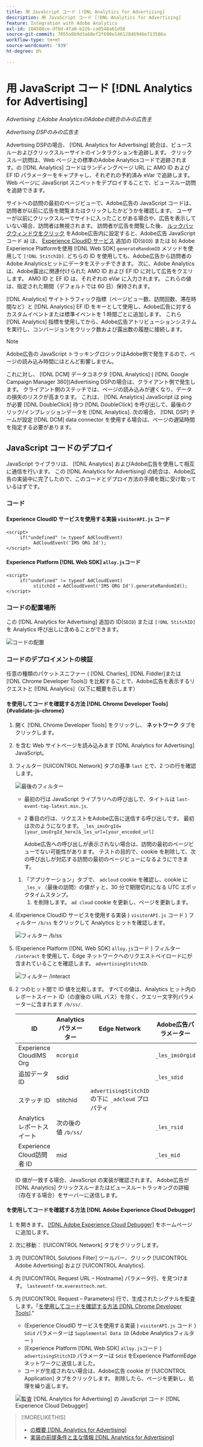 ```yaml
---
title: 用 JavaScript コード [!DNL Analytics for Advertising]
description: 用 JavaScript コード [!DNL Analytics for Advertising]
feature: Integration with Adobe Analytics
exl-id: 184508ce-df8d-4fa0-b22b-ca0546a61d58
source-git-commit: 7055a9b9d3a68ef2f690e146128d6946e713586a
workflow-type: tm+mt
source-wordcount: '939'
ht-degree: 0%

---
```


# 用 JavaScript コード [!DNL Analytics for Advertising]

*Advertising とAdobe AnalyticsのAdobeの統合のみの広告主*

*Advertising DSPのみの広告主*

Advertising DSPの場合、 [!DNL Analytics for Advertising] 統合は、ビュースルーおよびクリックスルーサイトのインタラクションを追跡します。 クリックスルー訪問は、Web ページ上の標準のAdobe Analyticsコードで追跡されます。の [!DNL Analytics] コードはランディングページ URL に AMO ID および EF ID パラメーターをキャプチャし、それぞれの予約済み eVar で追跡します。 Web ページに JavaScript スニペットをデプロイすることで、ビュースルー訪問を追跡できます。

サイトへの訪問の最初のページビューで、Adobe広告の JavaScript コードは、訪問者が以前に広告を閲覧またはクリックしたかどうかを確認します。 ユーザーが以前にクリックスルーでサイトに入ったことがある場合や、広告を表示していない場合、訪問者は無視されます。 訪問者が広告を閲覧した後、 [ルックバックウィンドウをクリック](/help/integrations/analytics/prerequisites.md#lookback-a4adc) をAdobe広告内に設定すると、Adobe広告 JavaScript コード a) は、 [Experience CloudID サービス](https://experienceleague.adobe.com/docs/id-service/using/home.html) 追加の ID(`SDID`) または b) Adobe Experience Platformを使用 [!DNL Web SDK] `generateRandomID` メソッドを使用して `[!DNL StitchID]`. どちらの ID を使用しても、Adobe広告から訪問者のAdobe Analyticsヒットにデータをステッチできます。 次に、Adobe Analyticsは、Adobe露出に関連付けられた AMO ID および EF ID に対して広告をクエリします。 AMO ID と EF ID は、それぞれの eVar に入力されます。 これらの値は、指定された期間（デフォルトでは 60 日）保持されます。

[!DNL Analytics] サイトトラフィック指標（ページビュー数、訪問回数、滞在時間など）と [!DNL Analytics] EF ID をキーとして使用し、Adobe広告に対するカスタムイベントまたは標準イベントを 1 時間ごとに追加します。 これら [!DNL Analytics] 指標を使用してから、Adobe広告アトリビューションシステムを実行し、コンバージョンをクリック数および露出数の履歴に接続します。

>[!NOTE]
>
>Adobe広告の JavaScript トラッキングロジックはAdobe側で発生するので、ページの読み込み時間にほとんど影響しません。
>
>これに対し、 [!DNL DCM] データコネクタ [!DNL Analytics] ( [!DNL Google Campaign Manager 360])Advertising DSPの場合は、クライアント側で発生します。 クライアント側のステッチでは、ページの読み込みが遅くなり、データの損失のリスクが高まります。 これは、 [!DNL Analytics] JavaScript は ping が必要 [!DNL DoubleClick] 待つ [!DNL DoubleClick] を呼び出して、最後のクリック/インプレッションデータを [!DNL Analytics]. 次の場合、 [!DNL DSP] チームが設定 [!DNL DCM] data connector を使用する場合は、ページの遅延時間を指定する必要があります。

## JavaScript コードのデプロイ

JavaScript ライブラリは、 [!DNL Analytics] およびAdobe広告を使用して相互に通信を行います。 この [!DNL Analytics for Advertising] の統合は、Adobe広告の実装中に完了したので、このコードとデプロイ方法の手順を既に受け取っているはずです。

### コード

#### Experience CloudID サービスを使用する実装 `visitorAPI.js` コード

```
<script>
     if("undefined" != typeof AdCloudEvent) 
          AdCloudEvent('IMS ORG Id');
</script>
```

#### Experience Platform [!DNL Web SDK] `alloy.js`コード

```
<script>
     if("undefined" != typeof AdCloudEvent) 
          stitchId = AdCloudEvent('IMS ORG Id').generateRandomId();
</script>
```

### コードの配置場所

この [!DNL Analytics for Advertising] 追加の ID(`SDID`) または `[!DNL StitchID]` を Analytics 呼び出しに含めることができます。

![コードの配置](/help/integrations/assets/a4adc-code-placement.png)

### コードのデプロイメントの検証

任意の種類のパケットスニファー ( [!DNL Charles], [!DNL Fiddler]または [!DNL Chrome Developer Tools]) を比較することで、Adobe広告を表示するリクエストと [!DNL Analytics]（以下に概要を示します）

#### を使用してコードを確認する方法 [!DNL Chrome Developer Tools] {#validate-js-chrome}

1. 開く [!DNL Chrome Developer Tools] をクリックし、 **ネットワーク** タブをクリックします。

1. を含む Web サイトページを読み込みます [!DNL Analytics for Advertising] JavaScript。

1. フィルター [!UICONTROL Network] タブの基準 `last` とで、2 つの行を確認します。

   ![最後のフィルター](/help/integrations/assets/a4adc-code-validation-filter-last.png)

   * 最初の行は JavaScript ライブラリへの呼び出しで、タイトルは `last-event-tag-latest.min.js`.
   * 2 番目の行は、リクエストをAdobe広告に送信する呼び出しです。 最初は次のようになります。 `_les_imsOrgId=[your_imsOrgId_here]&_les_url=[your_encoded_url]`

      Adobe広告への呼び出しが表示されない場合は、訪問の最初のページビューでない可能性があります。 テストの目的で、cookie を削除して、次の呼び出しが対応する訪問の最初のページビューになるようにできます。
   1. 「アプリケーション」タブで、 `adcloud` cookie を確認し、cookie に `_les_v` （最後の訪問）の値が `y` と、30 分で期限切れになる UTC エポックタイムスタンプ。
      1. を削除します。 `ad cloud` cookie を更新し、ページを更新します。


1. (Experience CloudID サービスを使用する実装 ) `visitorAPI.js` コード ) フィルター `/b/ss` をクリックして Analytics ヒットを確認します。

   ![フィルター `/b/ss`](/help/integrations/assets/a4adc-code-validation-filter-bss.png)

1. (Experience Platform [!DNL Web SDK] `alloy.js`コード ) フィルター `/interact` を使用して、Edge ネットワークへのリクエストペイロードにが含まれていることを確認します。 `advertisingStitchID`.

   ![フィルター `/interact`](/help/integrations/assets/a4adc-code-validation-filter-interact.png)

1. 2 つのヒット間で ID 値を比較します。 すべての値は、Analytics ヒット内のレポートスイート ID（の直後の URL パス）を除く、クエリー文字列パラメーターに含まれます `/b/ss/`.

   | ID | Analytics パラメーター | Edge Network | Adobe広告パラメーター |
   | --- | --- | --- | --- |
   | Experience CloudIMS Org | `mcorgid` |  | `_les_imsOrgid` |
   | 追加データ ID | sdid |  | `_les_sdid` |
   | ステッチ ID | stitchId | `advertisingStitchID` の下に `_adcloud` プロパティ |  |
   | Analytics レポートスイート | 次の後の値 `/b/ss/` |  | `_les_rsid` |
   | Experience Cloud訪問者 ID | mid |  | `_les_mid` |

   ID 値が一致する場合、JavaScript の実装が確認されます。 Adobe広告が [!DNL Analytics] クリックスルーまたはビュースルートラッキングの詳細（存在する場合）をサーバーに送信します。

#### を使用してコードを確認する方法 [!DNL Adobe Experience Cloud Debugger]

1. を開きます。 [[!DNL Adobe Experience Cloud Debugger]](https://experienceleague.adobe.com/docs/debugger/using-v2/summary.html) をホームページに追加します。
1. 次に移動： [!UICONTROL Network] タブをクリックします。
1. 内 [!UICONTROL Solutions Filter] ツールバー、クリック [!UICONTROL Adobe Advertising] および [!UICONTROL Analytics].
1. 内 [!UICONTROL Request URL – Hostname] パラメータ行、を見つけます。 `lasteventf-tm.everesttech.net`.
1. 内 [!UICONTROL Request – Parameters] 行で、生成されたシグナルを監査します。「[を使用してコードを確認する方法 [!DNL Chrome Developer Tools]](#validate-js-chrome).&quot;
   * (Experience CloudID サービスを使用する実装 ) `visitorAPI.js` コード ) `Sdid` パラメーターは `Supplemental Data ID` (Adobe Analyticsフィルター )
   * (Experience Platform [!DNL Web SDK] `alloy.js`コード ) `advertisingStitchID` パラメーターは `Sdid` をExperience PlatformEdge ネットワークに送信しました。
   * コードが生成されない場合は、Adobe広告 cookie が [!UICONTROL Application] タブをクリックします。 削除したら、ページを更新し、処理を繰り返します。

   ![監査 [!DNL Analytics for Advertising] の JavaScript コード [!DNL Experience Cloud Debugger]](/help/integrations/assets/a4adc-js-audit-debugger.png)

>[!MORELIKETHIS]
>
>* [の概要 [!DNL Analytics for Advertising]](overview.md)
>* [実装の前提条件と主な情報 [!DNL Analytics for Advertising]](prerequisites.md)

